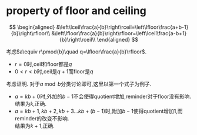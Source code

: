 # property of floor and ceiling

$$
\begin{aligned}
&\left\lceil\frac{a}{b}\right\rceil=\left\lfloor\frac{a+b-1}{b}\right\rfloor\\
&\left\lfloor\frac{a}{b}\right\rfloor=\left\lceil\frac{a-b+1}{b}\right\rceil\\
\end{aligned}
$$

考虑$a\equiv r\pmod{b}\quad q=\lfloor\frac{a}{b}\rfloor$.  

- $r=0$时,ceil和floor都是$q$
- $0 < r < b$时,ceil是$q+1$而floor是$q$

考虑证明. 对于$a\bmod b$分类讨论即可,这里以第一个式子为例子.

- $a=kb+0$时,外加的$b-1$不会使得quotient增加,reminder对于floor没有影响.  
  结果为$k$,正确.
- $a=kb+1,kb+2,kb+3\dots kb+(b-1)$时,附加$b-1$使得quotient增加$1$,而reminder的改变不影响.  
  结果为$k+1$,正确.

